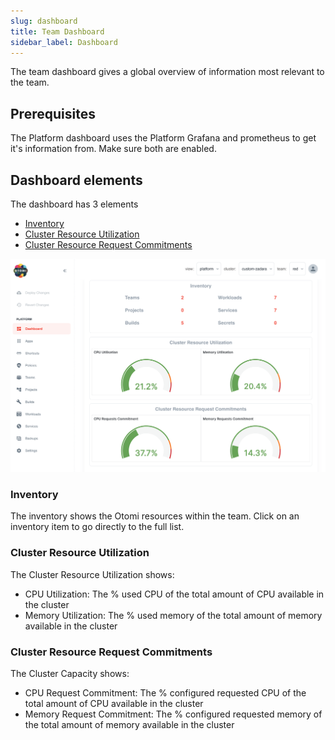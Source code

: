 ```yaml
---
slug: dashboard
title: Team Dashboard
sidebar_label: Dashboard
---
```


The team dashboard gives a global overview of information most relevant to the team.

## Prerequisites

The Platform dashboard uses the Platform Grafana and prometheus to get it's information from. Make sure both are enabled.

## Dashboard elements

The dashboard has 3 elements

- [Inventory](#inventory)
- [Cluster Resource Utilization](#cluster-resource-utilization)
- [Cluster Resource Request Commitments](#cluster-resource-request-commitments)

![Team dashboard](../../img/platform-dashboard.png)

### Inventory

The inventory shows the Otomi resources within the team. Click on an inventory item to go directly to the full list.

### Cluster Resource Utilization

The Cluster Resource Utilization shows:

- CPU Utilization: The % used CPU of the total amount of CPU available in the cluster
- Memory Utilization: The % used memory of the total amount of memory available in the cluster

### Cluster Resource Request Commitments

The Cluster Capacity shows:

- CPU Request Commitment: The % configured requested CPU of the total amount of CPU available in the cluster
- Memory Request Commitment: The % configured requested memory of the total amount of memory available in the cluster


